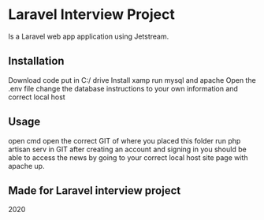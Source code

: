 # Laravel Interview Project  
Is a Laravel web app application using Jetstream.

## Installation
Download code put in C:/ drive
Install xamp
run mysql and apache
Open the .env file
change the database instructions to your own information and correct local host

## Usage
open cmd
open the correct GIT of where you placed this folder
run php artisan serv in GIT
after creating an account and signing in you should be able to access the news by going to your correct local host site page with apache up.

## Made for Laravel interview project
2020

